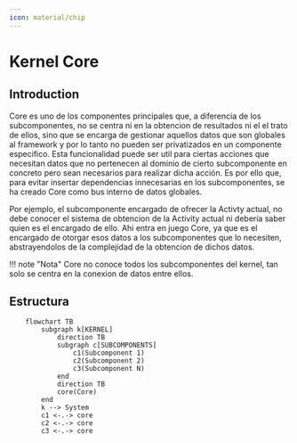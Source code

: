 ```yaml
---
icon: material/chip
---
```


# Kernel Core

## Introduction

Core es uno de los componentes principales que, a diferencia de los subcomponentes, no se centra ni en la obtencion
de resultados ni el el trato de ellos, sino que se encarga de gestionar aquellos datos que son globales al framework
y por lo tanto no pueden ser privatizados en un componente especifico. Esta funcionalidad puede ser util para ciertas
acciones que necesitan datos que no pertenecen al dominio de cierto subcomponente en concreto pero sean necesarios para
realizar dicha acción. Es por ello que, para evitar insertar dependencias innecesarias en los subcomponentes, se ha
creado Core como bus interno de datos globales.

Por ejemplo, el subcomponente encargado de ofrecer la Activty actual, no debe conocer el sistema de obtencion de la
Activity actual ni debería saber quien es el encargado de ello. Ahi entra en juego Core, ya que es el encargado de
otorgar esos datos a los subcomponentes que lo necesiten, abstrayendolos de la complejidad de la obtencion de dichos datos.

!!! note "Nota"
    Core no conoce todos los subcomponentes del kernel, tan solo se centra en la conexion de datos entre ellos.

## Estructura

```mermaid
    flowchart TB
        subgraph k[KERNEL]
            direction TB
            subgraph c[SUBCOMPONENTS]
                c1(Subcomponent 1)
                c2(Subcomponent 2)
                c3(Subcomponent N)
            end
            direction TB
            core(Core)
        end
        k --> System
        c1 <-.-> core
        c2 <-.-> core
        c3 <-.-> core

```

[//]: # (todo Especificar mejor la estructura de Core)